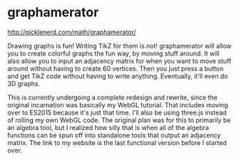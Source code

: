 # graphamerator

http://picklenerd.com/math/graphamerator/

Drawing graphs is fun!  Writing TikZ for them is not!  graphamerator will allow you to create colorful graphs the fun way, by moving stuff around.  It will also allow you to input an adjacency matrix for when you want to move stuff around without having to create 60 vertices.  Then you just press a button and get TikZ code without having to write anything.  Eventually, it'll even do 3D graphs.  

This is currently undergoing a complete redesign and rewrite, since the original incarnation was basically my WebGL tutorial.  That includes moving over to ES2015 because it's just that time.  I'll also be using three.js instead of rolling my own WebGL code.  The original plan was for this to primarily be an algebra tool, but I realized how silly that is when all of the algebra functions can be spun off into standalone tools that output an adjacency matrix.  The link to my website is the last functional version before I started over.
